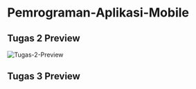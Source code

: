 # Pemrograman-Aplikasi-Mobile

## Tugas 2 Preview


![Tugas-2-Preview](https://github.com/1wikii/Pemrograman-Aplikasi-Mobile/blob/main/Preview/Tugas-2-Preview.gif)



## Tugas 3 Preview


